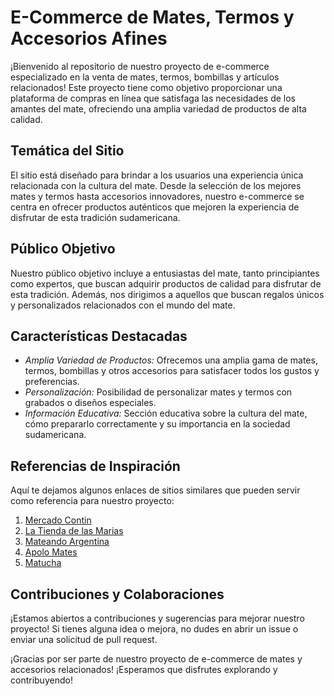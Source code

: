 # E-Commerce de Mates, Termos y Accesorios Afines

¡Bienvenido al repositorio de nuestro proyecto de e-commerce especializado en la venta de mates, termos, bombillas y artículos relacionados! Este proyecto tiene como objetivo proporcionar una plataforma de compras en línea que satisfaga las necesidades de los amantes del mate, ofreciendo una amplia variedad de productos de alta calidad.

## Temática del Sitio
El sitio está diseñado para brindar a los usuarios una experiencia única relacionada con la cultura del mate. Desde la selección de los mejores mates y termos hasta accesorios innovadores, nuestro e-commerce se centra en ofrecer productos auténticos que mejoren la experiencia de disfrutar de esta tradición sudamericana.

## Público Objetivo
Nuestro público objetivo incluye a entusiastas del mate, tanto principiantes como expertos, que buscan adquirir productos de calidad para disfrutar de esta tradición. Además, nos dirigimos a aquellos que buscan regalos únicos y personalizados relacionados con el mundo del mate.

## Características Destacadas
- *Amplia Variedad de Productos:* Ofrecemos una amplia gama de mates, termos, bombillas y otros accesorios para satisfacer todos los gustos y preferencias.
- *Personalización:* Posibilidad de personalizar mates y termos con grabados o diseños especiales.
- *Información Educativa:* Sección educativa sobre la cultura del mate, cómo prepararlo correctamente y su importancia en la sociedad sudamericana.

## Referencias de Inspiración
Aquí te dejamos algunos enlaces de sitios similares que pueden servir como referencia para nuestro proyecto:

1. [Mercado Contin](https://www.mercadocontin.com.ar/)
2. [La Tienda de las Marias](https://www.latiendadelasmarias.com.ar/)
3. [Mateando Argentina](https://www.mateandoarg.com/)
4. [Apolo Mates](https://apolomates.com.ar/)
5. [Matucha](https://www.matucha.com.ar/)

## Contribuciones y Colaboraciones
¡Estamos abiertos a contribuciones y sugerencias para mejorar nuestro proyecto! Si tienes alguna idea o mejora, no dudes en abrir un issue o enviar una solicitud de pull request.

¡Gracias por ser parte de nuestro proyecto de e-commerce de mates y accesorios relacionados! ¡Esperamos que disfrutes explorando y contribuyendo!